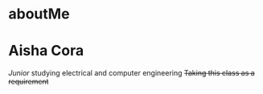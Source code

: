 # aboutMe
# Aisha Cora
*Junior* studying electrical and computer engineering
~~Taking this class as a requirement~~
